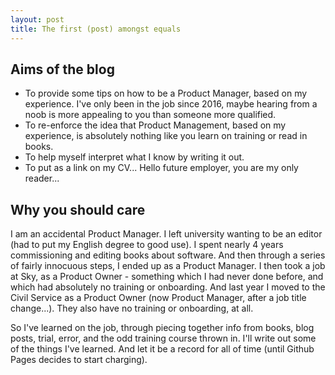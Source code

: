 ```yaml
---
layout: post
title: The first (post) amongst equals
---
```


## Aims of the blog
 + To provide some tips on how to be a Product Manager, based on my experience. I've only been in the job since 2016, maybe hearing from a noob is more appealing to you than someone more qualified.
 + To re-enforce the idea that Product Management, based on my experience, is absolutely nothing like you learn on training or read in books.
 + To help myself interpret what I know by writing it out.
 + To put as a link on my CV... Hello future employer, you are my only reader...

## Why you should care
I am an accidental Product Manager. I left university wanting to be an editor (had to put my English degree to good use). I spent nearly 4 years commissioning and editing books about software. And then through a series of fairly innocuous steps, I ended up as a Product Manager.
I then took a job at Sky, as a Product Owner - something which I had never done before, and which had absolutely no training or onboarding.
And last year I moved to the Civil Service as a Product Owner (now Product Manager, after a job title change...). They also have no training or onboarding, at all.

So I've learned on the job, through piecing together info from books, blog posts, trial, error, and the odd training course thrown in. I'll write out some of the things I've learned. And let it be a record for all of time (until Github Pages decides to start charging).
